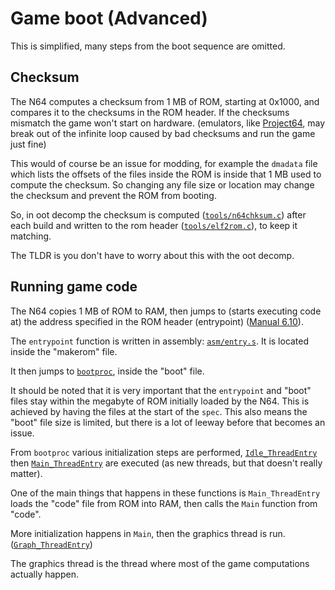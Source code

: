 # Game boot (Advanced)

This is simplified, many steps from the boot sequence are omitted.

## Checksum

The N64 computes a checksum from 1 MB of ROM, starting at 0x1000, and compares it to the checksums in the ROM header.
If the checksums mismatch the game won't start on hardware. (emulators, like [Project64](https://www.pj64-emu.com/), may break out of the infinite loop caused by bad checksums and run the game just fine)

This would of course be an issue for modding, for example the `dmadata` file which lists the offsets of the files inside the ROM is inside that 1 MB used to compute the checksum. So changing any file size or location may change the checksum and prevent the ROM from booting.

So, in oot decomp the checksum is computed ([`tools/n64chksum.c`](https://github.com/zeldaret/oot/blob/05b2cbfc60d396a7cf3b539347fc693d5588cada/tools/n64chksum.c)) after each build and written to the rom header ([`tools/elf2rom.c`](https://github.com/zeldaret/oot/blob/05b2cbfc60d396a7cf3b539347fc693d5588cada/tools/elf2rom.c#L186)), to keep it matching.

The TLDR is you don't have to worry about this with the oot decomp.

## Running game code

The N64 copies 1 MB of ROM to RAM, then jumps to (starts executing code at) the address specified in the ROM header (entrypoint) ([Manual 6.10](http://n64devkit.square7.ch/pro-man/pro06/06-10.htm)).

The `entrypoint` function is written in assembly: [`asm/entry.s`](https://github.com/zeldaret/oot/blob/05b2cbfc60d396a7cf3b539347fc693d5588cada/asm/entry.s#L12). It is located inside the "makerom" file.

It then jumps to [`bootproc`](https://github.com/zeldaret/oot/blob/05b2cbfc60d396a7cf3b539347fc693d5588cada/src/boot/boot_main.c#L13), inside the "boot" file.

It should be noted that it is very important that the `entrypoint` and "boot" files stay within the megabyte of ROM initially loaded by the N64. This is achieved by having the files at the start of the `spec`. This also means the "boot" file size is limited, but there is a lot of leeway before that becomes an issue.

From `bootproc` various initialization steps are performed, [`Idle_ThreadEntry`](https://github.com/zeldaret/oot/blob/05b2cbfc60d396a7cf3b539347fc693d5588cada/src/boot/idle.c#L37) then [`Main_ThreadEntry`](https://github.com/zeldaret/oot/blob/05b2cbfc60d396a7cf3b539347fc693d5588cada/src/boot/idle.c#L19) are executed (as new threads, but that doesn't really matter).

One of the main things that happens in these functions is `Main_ThreadEntry` loads the "code" file from ROM into RAM, then calls the `Main` function from "code".

More initialization happens in `Main`, then the graphics thread is run. ([`Graph_ThreadEntry`](https://github.com/zeldaret/oot/blob/05b2cbfc60d396a7cf3b539347fc693d5588cada/src/code/graph.c#L399))

The graphics thread is the thread where most of the game computations actually happen.
